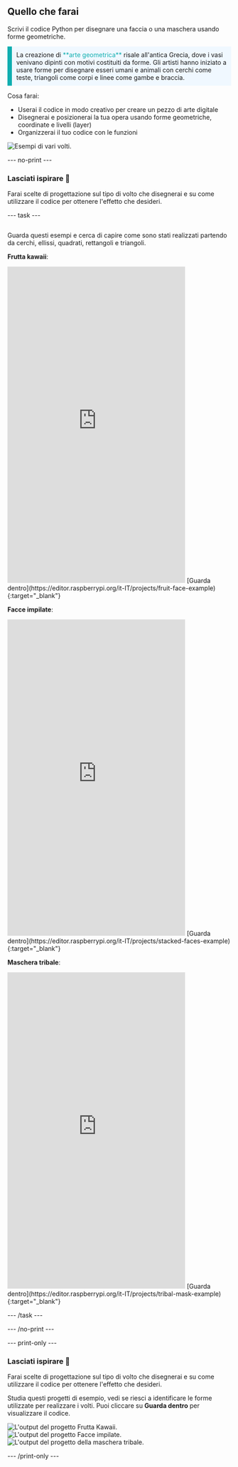 ## Quello che farai

Scrivi il codice Python per disegnare una faccia o una maschera usando forme geometriche.

<p style="border-left: solid; border-width:10px; border-color: #0faeb0; background-color: aliceblue; padding: 10px;">
La creazione di <span style="color: #0faeb0">**arte geometrica**</span> risale all'antica Grecia, dove i vasi venivano dipinti con motivi costituiti da forme. Gli artisti hanno iniziato a usare forme per disegnare esseri umani e animali con cerchi come teste, triangoli come corpi e linee come gambe e braccia.
</p>

Cosa farai:

+ Userai il codice in modo creativo per creare un pezzo di arte digitale
+ Disegnerai e posizionerai la tua opera usando forme geometriche, coordinate e livelli (layer)
+ Organizzerai il tuo codice con le funzioni

![Esempi di vari volti.](images/strip.png)

--- no-print ---

### Lasciati ispirare 💭

Farai scelte di progettazione sul tipo di volto che disegnerai e su come utilizzare il codice per ottenere l'effetto che desideri.

--- task ---
<div style="display: flex; flex-wrap: wrap">
<div style="flex-basis: 175px; flex-grow: 1">

Guarda questi esempi e cerca di capire come sono stati realizzati partendo da cerchi, ellissi, quadrati, rettangoli e triangoli.

**Frutta kawaii**:
<iframe src="https://editor.raspberrypi.org/it-IT/embed/viewer/fruit-face-example" width="400" height="710" frameborder="0" marginwidth="0" marginheight="0" allowfullscreen>
</iframe>
[Guarda dentro](https://editor.raspberrypi.org/it-IT/projects/fruit-face-example){:target="_blank"}

**Facce impilate**:
<iframe src="https://editor.raspberrypi.org/it-IT/embed/viewer/stacked-faces-example" width="400" height="710" frameborder="0" marginwidth="0" marginheight="0" allowfullscreen>
</iframe>
[Guarda dentro](https://editor.raspberrypi.org/it-IT/projects/stacked-faces-example){:target="_blank"}

**Maschera tribale**:
<iframe src="https://editor.raspberrypi.org/it-IT/embed/viewer/tribal-mask-example" width="400" height="710" frameborder="0" marginwidth="0" marginheight="0" allowfullscreen>
</iframe>
[Guarda dentro](https://editor.raspberrypi.org/it-IT/projects/tribal-mask-example){:target="_blank"}

--- /task ---

--- /no-print ---

--- print-only ---

### Lasciati ispirare 💭

Farai scelte di progettazione sul tipo di volto che disegnerai e su come utilizzare il codice per ottenere l'effetto che desideri.

Studia questi progetti di esempio, vedi se riesci a identificare le forme utilizzate per realizzare i volti. Puoi cliccare su **Guarda dentro** per visualizzare il codice.

![L'output del progetto Frutta Kawaii.](images/smile.png)
![L'output del progetto Facce impilate.](images/stacked.png)
![L'output del progetto della maschera tribale.](images/tribal.png)

--- /print-only ---

